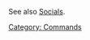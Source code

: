 See also [Socials](:Category:_Socials.md "wikilink").

[Category: Commands](Category:_Commands "wikilink")
